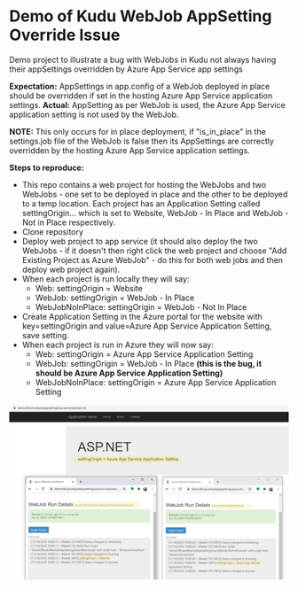 # Demo of Kudu WebJob AppSetting Override Issue
Demo project to illustrate a bug with WebJobs in Kudu not always having their appSettings overridden by Azure App Service app settings

**Expectation:** AppSettings in app.config of a WebJob deployed in place should be overridden if set in the hosting Azure App Service application settings.
**Actual:** AppSetting as per WebJob is used, the Azure App Service application setting is not used by the WebJob.

**NOTE:** This only occurs for in place deployment, if "is_in_place" in the settings.job file of the WebJob is false then its AppSettings are correctly overridden by the hosting Azure App Service application settings.

**Steps to reproduce:**
* This repo contains a web project for hosting the WebJobs and two WebJobs - one set to be deployed in place and the other to be deployed to a temp location.  Each project has an Application Setting called settingOrigin... which is set to Website, WebJob - In Place and WebJob - Not in Place respectively.
* Clone repository
* Deploy web project to app service (it should also deploy the two WebJobs - if it doesn't then right click the web project and choose "Add Existing Project as Azure WebJob" - do this for both web jobs and then deploy web project again).
* When each project is run locally they will say:
  * Web: settingOrigin = Website
  * WebJob: settingOrigin = WebJob - In Place
  * WebJobNoInPlace: settingOrigin = WebJob - Not In Place
* Create Application Setting in the Azure portal for the website with key=settingOrigin and value=Azure App Service Application Setting, save setting.
* When each project is run in Azure they will now say:
  * Web: settingOrigin = Azure App Service Application Setting
  * WebJob: settingOrigin = WebJob - In Place **(this is the bug, it should be Azure App Service Application Setting)**
  * WebJobNoInPlace: settingOrigin = Azure App Service Application Setting

![Picture showing differences in Application Setting Used in each project scenario](https://github.com/robert-shattock/DemoOfKuduWebJobAppSettingIssue/blob/main/BugDemoImageForReadMe.jpg?raw=true)
